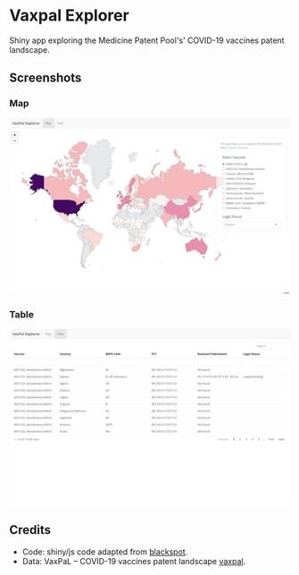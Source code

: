 # Vaxpal Explorer

Shiny app exploring the Medicine Patent Pool's' COVID-19 vaccines patent landscape. 

## Screenshots
### Map
![](map.png)

### Table
![](table.png)

## Credits

* Code: shiny/js code adapted from [blackspot](https://github.com/blmoore/blackspot).
* Data: VaxPaL – COVID-19 vaccines patent landscape [vaxpal](https://medicinespatentpool.org/what-we-do/disease-areas/vaxpal/).
